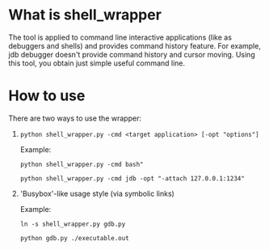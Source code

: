 # What is shell_wrapper
The tool is applied to command line interactive applications (like as debuggers and shells) and provides command history feature.
For example, jdb debugger doesn't provide command history and cursor moving. Using this tool, you obtain just simple useful command line.

# How to use

There are two ways to use the wrapper:

1) `python shell_wrapper.py -cmd <target application> [-opt "options"]`

    Example:

    `python shell_wrapper.py -cmd bash"`
    
    `python shell_wrapper.py -cmd jdb -opt "-attach 127.0.0.1:1234"`

2) 'Busybox'-like usage style (via symbolic links)

    Example:
    
    `ln -s shell_wrapper.py gdb.py`

    `python gdb.py ./executable.out`

